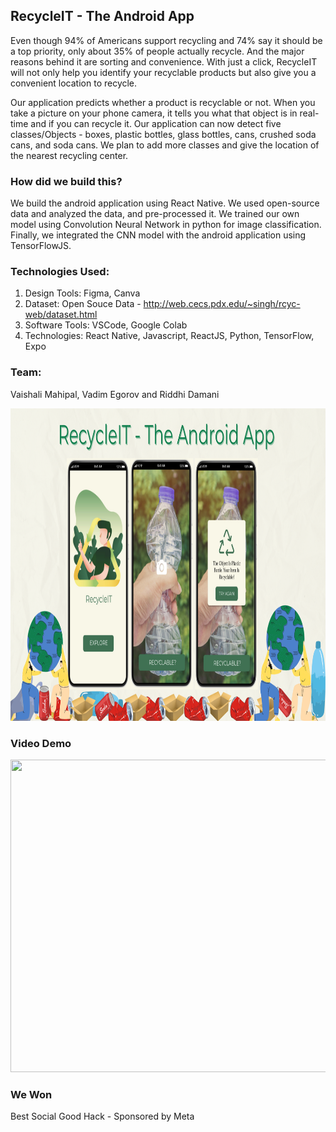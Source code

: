 ## RecycleIT - The Android App

Even though 94% of Americans support recycling and 74% say it should be a top priority, only about 35% of people actually recycle. And the major reasons behind it are sorting and convenience. With just a click, RecycleIT will not only help you identify your recyclable products but also give you a convenient location to recycle.

Our application predicts whether a product is recyclable or not. When you take a picture on your phone camera, it tells you what that object is in real-time and if you can recycle it. Our application can now detect five classes/Objects - boxes, plastic bottles, glass bottles, cans, crushed soda cans, and soda cans. We plan to add more classes and give the location of the nearest recycling center.

### How did we build this?
We build the android application using React Native. We used open-source data and analyzed the data, and pre-processed it. We trained our own model using Convolution Neural Network in python for image classification. Finally, we integrated the CNN model with the android application using TensorFlowJS.

### Technologies Used: 
1. Design Tools: Figma, Canva
2. Dataset: Open Souce Data - http://web.cecs.pdx.edu/~singh/rcyc-web/dataset.html
3. Software Tools: VSCode, Google Colab
4. Technologies: React Native, Javascript, ReactJS, Python, TensorFlow, Expo

### Team: 
Vaishali Mahipal, Vadim Egorov and Riddhi Damani

<img src="./app/assets/RecycleIT_Final.png" width="900" height="500"/>

### Video Demo
<img src="./app/assets/RecycleIT.gif" width="900" height="500"/>

### We Won
Best Social Good Hack - Sponsored by Meta

